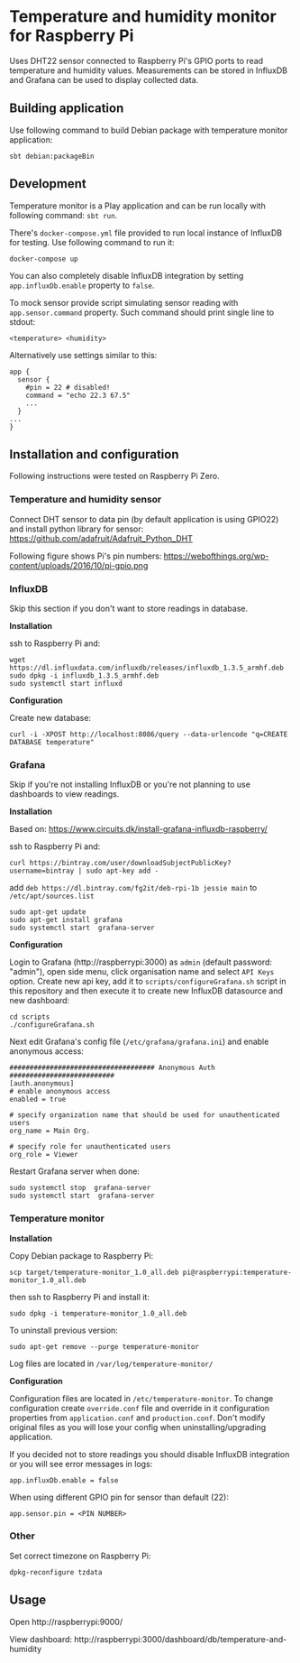 # Temperature and humidity monitor for Raspberry Pi

Uses DHT22 sensor connected to Raspberry Pi's GPIO ports to read temperature and humidity values.
Measurements can be stored in InfluxDB and Grafana can be used to display collected data.

## Building application

Use following command to build Debian package with temperature monitor application:

`sbt debian:packageBin`

## Development

Temperature monitor is a Play application and can be run locally with following command: `sbt run`.

There's `docker-compose.yml` file provided to run local instance of InfluxDB for testing. Use following command to run it:

`docker-compose up`
 
You can also completely disable InfluxDB integration by setting `app.influxDb.enable` property to `false`.

To mock sensor provide script simulating sensor reading with `app.sensor.command` property. Such command should print single
line to stdout:

`<temperature> <humidity>`
 
 Alternatively use settings similar to this:

```
app {
  sensor {
    #pin = 22 # disabled!
    command = "echo 22.3 67.5"
    ...
  }
...
}
```

## Installation and configuration

Following instructions were tested on Raspberry Pi Zero.

### Temperature and humidity sensor

Connect DHT sensor to data pin (by default application is using GPIO22) and install python library for sensor:
https://github.com/adafruit/Adafruit_Python_DHT

Following figure shows Pi's pin numbers: https://webofthings.org/wp-content/uploads/2016/10/pi-gpio.png

### InfluxDB

Skip this section if you don't want to store readings in database. 

**Installation**

ssh to Raspberry Pi and:

```
wget https://dl.influxdata.com/influxdb/releases/influxdb_1.3.5_armhf.deb
sudo dpkg -i influxdb_1.3.5_armhf.deb
sudo systemctl start influxd
```

**Configuration**

Create new database:

`curl -i -XPOST http://localhost:8086/query --data-urlencode "q=CREATE DATABASE temperature"`

### Grafana

Skip if you're not installing InfluxDB or you're not planning to use dashboards to view readings.

**Installation**

Based on: https://www.circuits.dk/install-grafana-influxdb-raspberry/

ssh to Raspberry Pi and:

`curl https://bintray.com/user/downloadSubjectPublicKey?username=bintray | sudo apt-key add -`

add `deb https://dl.bintray.com/fg2it/deb-rpi-1b jessie main` to `/etc/apt/sources.list`

```
sudo apt-get update
sudo apt-get install grafana
sudo systemctl start  grafana-server
```

**Configuration**

Login to Grafana (http://raspberrypi:3000) as `admin` (default password: "admin"), open side menu, click organisation name and select `API Keys` option.
Create new api key, add it to `scripts/configureGrafana.sh` script in this repository and then execute it to create new InfluxDB datasource and 
new dashboard:

```
cd scripts
./configureGrafana.sh
```

Next edit Grafana's config file (`/etc/grafana/grafana.ini`) and enable anonymous access:

```
#################################### Anonymous Auth ##########################
[auth.anonymous]
# enable anonymous access
enabled = true

# specify organization name that should be used for unauthenticated users
org_name = Main Org.

# specify role for unauthenticated users
org_role = Viewer
```

Restart Grafana server when done:

```
sudo systemctl stop  grafana-server
sudo systemctl start  grafana-server
```

### Temperature monitor

**Installation**

Copy Debian package to Raspberry Pi:

`scp target/temperature-monitor_1.0_all.deb pi@raspberrypi:temperature-monitor_1.0_all.deb`

then ssh to Raspberry Pi and install it:

`sudo dpkg -i temperature-monitor_1.0_all.deb`

To uninstall previous version:

`sudo apt-get remove --purge temperature-monitor`

Log files are located in `/var/log/temperature-monitor/`

**Configuration**

Configuration files are located in `/etc/temperature-monitor`. To change configuration create `override.conf` file and
override in it configuration properties from `application.conf` and `production.conf`. Don't modify original files as
you will lose your config when uninstalling/upgrading application.

If you decided not to store readings you should disable InfluxDB integration or you will see error messages in logs:

```
app.influxDb.enable = false
```

When using different GPIO pin for sensor than default (22):

```
app.sensor.pin = <PIN NUMBER>
```

### Other

Set correct timezone on Raspberry Pi:

`dpkg-reconfigure tzdata`

## Usage

Open http://raspberrypi:9000/

View dashboard: http://raspberrypi:3000/dashboard/db/temperature-and-humidity
